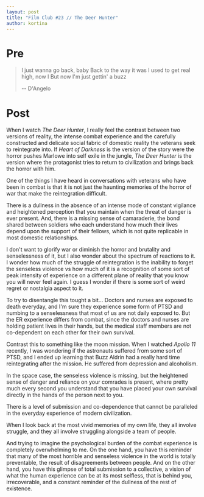 ```yaml
---
layout: post
title: "Film Club #23 // The Deer Hunter"
author: kortina
---
```


# Pre

> I just wanna go back, baby
> Back to the way it was
> I used to get real high, now I
> But now I'm just gettin' a buzz
>
> -- D'Angelo

# Post

When I watch _The Deer Hunter_, I really feel the contrast between two versions of reality, the
intense combat experience and the carefully constructed and delicate social fabric of domestic
reality the veterans seek to reintegrate into.
If _Heart of Darkness_ is the version of the story were the horror pushes Marlowe into self exile in the
jungle, _The Deer Hunter_ is the version where the protagonist tries to return to civilization and
brings back the horror with him.

One of the things I have heard in conversations with veterans who have been in combat is that it is
not just the haunting memories of the horror of war that make the reintegration difficult.

There is a dullness in the absence of an intense mode of constant vigilance and heightened
perception that you maintain when the threat of danger is ever present. And, there is a missing
sense of camaraderie, the bond shared between soldiers who each understand how much their lives
depend upon the support of their fellows, which is not quite replicable in most domestic
relationships.

I don't want to glorify war or diminish the horror and brutality and senselessness of it, but I
also wonder about the spectrum of reactions to it. I wonder how much of the struggle of
reintegration is the inability to forget the senseless violence vs how much of it is a
recognition of some sort of peak intensity of experience on a different plane of reality that
you know you will never feel again. I guess I wonder if there is some sort of weird regret or
nostalgia aspect to it.

To try to disentangle this tought a bit... Doctors and nurses are exposed to death everyday, and I'm sure they experience some form of PTSD and numbing to a senselessness that most of us are not daily exposed to. But the ER experience differs from combat, since the doctors and nurses are holding patient lives in their hands, but the medical staff members are not co-dependent on each other for their own survival.

Contrast this to something like the moon mission. When I watched _Apollo 11_ recently, I was wondering if the astronauts suffered from some sort of PTSD, and I ended up learning that Buzz Aldrin had a really hard time reintegrating after the mission. He suffered from depression and alcoholism.

In the space case, the senseless violence is missing, but the heightened sense of danger and
reliance on your comrades is present, where pretty much every second you understand that you have
placed your own survival directly in the hands of the person next to you.

There is a level of submission and co-dependence that cannot be paralleled in the everyday
experience of modern civilization.

When I look back at the most vivid memories of my own life, they all involve struggle, and they
all involve struggling alongside a team of people.

And trying to imagine the psychological burden of the combat experience is completely
overwhelming to me. On the one hand, you have this reminder that many of the most horrible and
senseless violence in the world is totally preventable, the result of disagreements between people.
And on the other hand, you have this glimpse of total submission to a collective, a vision of what
the human experience can be at its most selfless, that is behind you, irrecoverable, and a
constant reminder of the dullness of the rest of existence.
